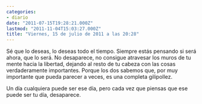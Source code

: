```yaml
---
categories:
- diario
date: "2011-07-15T19:28:21.000Z"
lastmod: "2011-11-04T15:03:27.000Z"
title: "Viernes, 15 de julio de 2011 a las 20:28"
---
```


Sé que lo deseas, lo deseas todo el tiempo. Siempre estás pensando si será ahora, que lo será. No desaparece, no consigue atravesar los muros de tu mente hacia la libertad, dejando al resto de tu cabeza con las cosas verdaderamente importantes. Porque los dos sabemos que, por muy importante que pueda parecer a veces, es una completa gilipollez.

Un dí­a cualquiera puede ser ese dí­a, pero cada vez que piensas que ese puede ser tu dí­a, desaparece.